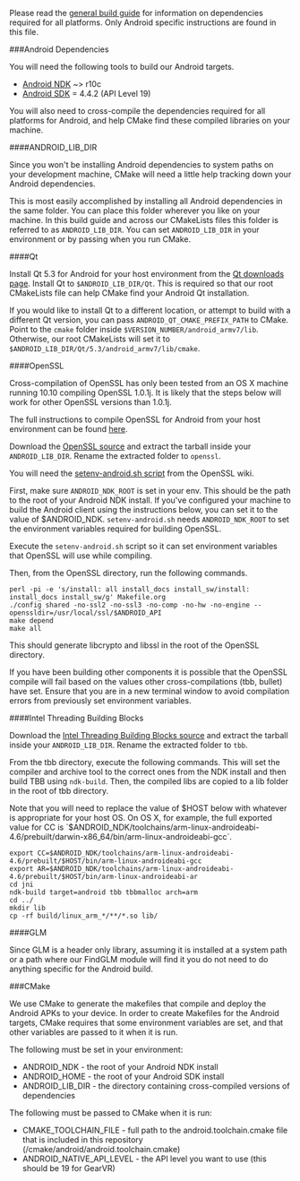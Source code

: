 Please read the [general build guide](BUILD.md) for information on dependencies required for all platforms. Only Android specific instructions are found in this file.

###Android Dependencies

You will need the following tools to build our Android targets.

* [Android NDK](https://developer.android.com/tools/sdk/ndk/index.html) ~> r10c
* [Android SDK](http://developer.android.com/sdk/installing/index.html) = 4.4.2 (API Level 19)

You will also need to cross-compile the dependencies required for all platforms for Android, and help CMake find these compiled libraries on your machine.

####ANDROID_LIB_DIR

Since you won't be installing Android dependencies to system paths on your development machine, CMake will need a little help tracking down your Android dependencies. 

This is most easily accomplished by installing all Android dependencies in the same folder. You can place this folder wherever you like on your machine. In this build guide and across our CMakeLists files this folder is referred to as `ANDROID_LIB_DIR`. You can set `ANDROID_LIB_DIR` in your environment or by passing when you run CMake.

####Qt

Install Qt 5.3 for Android for your host environment from the [Qt downloads page](http://www.qt.io/download/). Install Qt to ``$ANDROID_LIB_DIR/Qt``. This is required so that our root CMakeLists file can help CMake find your Android Qt installation.

If you would like to install Qt to a different location, or attempt to build with a different Qt version, you can pass `ANDROID_QT_CMAKE_PREFIX_PATH` to CMake. Point to the `cmake` folder inside `$VERSION_NUMBER/android_armv7/lib`. Otherwise, our root CMakeLists will set it to `$ANDROID_LIB_DIR/Qt/5.3/android_armv7/lib/cmake`.

####OpenSSL

Cross-compilation of OpenSSL has only been tested from an OS X machine running 10.10 compiling OpenSSL 1.0.1j. It is likely that the steps below will work for other OpenSSL versions than 1.0.1j.

The full instructions to compile OpenSSL for Android from your host environment can be found [here](http://wiki.openssl.org/index.php/Android).

Download the [OpenSSL source](https://www.openssl.org/source/) and extract the tarball inside your `ANDROID_LIB_DIR`. Rename the extracted folder to `openssl`.

You will need the [setenv-android.sh script](http://wiki.openssl.org/index.php/File:Setenv-android.sh) from the OpenSSL wiki. 

First, make sure `ANDROID_NDK_ROOT` is set in your env. This should be the path to the root of your Android NDK install. If you've configured your machine to build the Android client using the instructions below, you can set it to the value of $ANDROID_NDK. `setenv-android.sh` needs `ANDROID_NDK_ROOT` to set the environment variables required for building OpenSSL.

Execute the `setenv-android.sh` script so it can set environment variables that OpenSSL will use while compiling.

Then, from the OpenSSL directory, run the following commands.

```
perl -pi -e 's/install: all install_docs install_sw/install: install_docs install_sw/g' Makefile.org 
./config shared -no-ssl2 -no-ssl3 -no-comp -no-hw -no-engine --openssldir=/usr/local/ssl/$ANDROID_API 
make depend
make all
```

This should generate libcrypto and libssl in the root of the OpenSSL directory.

If you have been building other components it is possible that the OpenSSL compile will fail based on the values other cross-compilations (tbb, bullet) have set. Ensure that you are in a new terminal window to avoid compilation errors from previously set environment variables.

####Intel Threading Building Blocks

Download the [Intel Threading Building Blocks source](https://www.threadingbuildingblocks.org/download) and extract the tarball inside your `ANDROID_LIB_DIR`. Rename the extracted folder to `tbb`.

From the tbb directory, execute the following commands. This will set the compiler and archive tool to the correct ones from the NDK install and then build TBB using `ndk-build`. Then, the compiled libs are copied to a lib folder in the root of tbb directory.

Note that you will need to replace the value of $HOST below with whatever is appropriate for your host OS. On OS X, for example, the full exported value for CC is `$ANDROID_NDK/toolchains/arm-linux-androideabi-4.6/prebuilt/darwin-x86_64/bin/arm-linux-androideabi-gcc`.

```
export CC=$ANDROID_NDK/toolchains/arm-linux-androideabi-4.6/prebuilt/$HOST/bin/arm-linux-androideabi-gcc
export AR=$ANDROID_NDK/toolchains/arm-linux-androideabi-4.6/prebuilt/$HOST/bin/arm-linux-androideabi-ar
cd jni
ndk-build target=android tbb tbbmalloc arch=arm
cd ../
mkdir lib
cp -rf build/linux_arm_*/**/*.so lib/
```

####GLM

Since GLM is a header only library, assuming it is installed at a system path or a path where our FindGLM module will find it you do not need to do anything specific for the Android build.

###CMake

We use CMake to generate the makefiles that compile and deploy the Android APKs to your device. In order to create Makefiles for the Android targets, CMake requires that some environment variables are set, and that other variables are passed to it when it is run.

The following must be set in your environment:

* ANDROID_NDK - the root of your Android NDK install
* ANDROID_HOME - the root of your Android SDK install
* ANDROID_LIB_DIR - the directory containing cross-compiled versions of dependencies

The following must be passed to CMake when it is run:

* CMAKE_TOOLCHAIN_FILE - full path to the android.toolchain.cmake file that is included in this repository (/cmake/android/android.toolchain.cmake)
* ANDROID_NATIVE_API_LEVEL - the API level you want to use (this should be 19 for GearVR)
